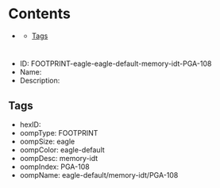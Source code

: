 



Contents
========

* [](#)
	* [Tags](#tags)

# 

- ID: FOOTPRINT-eagle-eagle-default-memory-idt-PGA-108
- Name: 
- Description: 

## Tags

- hexID: 
- oompType: FOOTPRINT
- oompSize: eagle
- oompColor: eagle-default
- oompDesc: memory-idt
- oompIndex: PGA-108
- oompName: eagle-default/memory-idt/PGA-108
